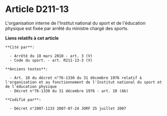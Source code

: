 # Article D211-13

L'organisation interne de l'Institut national du sport et de l'éducation physique est fixée par arrêté du ministre chargé des
sports.

**Liens relatifs à cet article**

	**Cité par**:

	  - Arrêté du 18 mars 2010 - art. 3 (V)
	  - Code du sport. - art. R211-13-3 (V)

	**Anciens textes**:

	  - Art. 10 du décret n°76-1330 du 31 décembre 1976 relatif à l'organisation et au fonctionnement de l'Institut national du sport et de l'éducation physique
	  - Décret n°76-1330 du 31 décembre 1976 - art. 10 (Ab)

	**Codifié par**:

	  - Décret n°2007-1133 2007-07-24 JORF 25 juillet 2007
